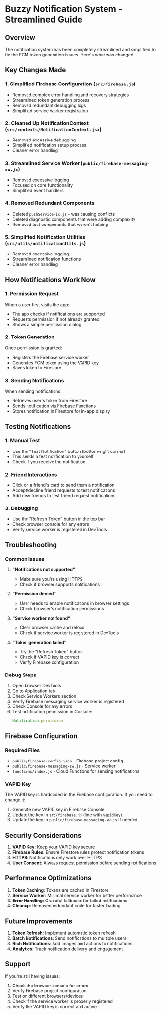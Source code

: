 # Buzzy Notification System - Streamlined Guide

## Overview

The notification system has been completely streamlined and simplified to fix the FCM token generation issues. Here's what was changed:

## Key Changes Made

### 1. Simplified Firebase Configuration (`src/firebase.js`)
- Removed complex error handling and recovery strategies
- Streamlined token generation process
- Removed redundant debugging logs
- Simplified service worker registration

### 2. Cleaned Up NotificationContext (`src/contexts/NotificationContext.jsx`)
- Removed excessive debugging
- Simplified notification setup process
- Cleaner error handling

### 3. Streamlined Service Worker (`public/firebase-messaging-sw.js`)
- Removed excessive logging
- Focused on core functionality
- Simplified event handlers

### 4. Removed Redundant Components
- Deleted `pushServiceFix.js` - was causing conflicts
- Deleted diagnostic components that were adding complexity
- Removed test components that weren't helping

### 5. Simplified Notification Utilities (`src/utils/notificationUtils.js`)
- Removed excessive logging
- Streamlined notification functions
- Cleaner error handling

## How Notifications Work Now

### 1. Permission Request
When a user first visits the app:
- The app checks if notifications are supported
- Requests permission if not already granted
- Shows a simple permission dialog

### 2. Token Generation
Once permission is granted:
- Registers the Firebase service worker
- Generates FCM token using the VAPID key
- Saves token to Firestore

### 3. Sending Notifications
When sending notifications:
- Retrieves user's token from Firestore
- Sends notification via Firebase Functions
- Stores notification in Firestore for in-app display

## Testing Notifications

### 1. Manual Test
- Use the "Test Notification" button (bottom-right corner)
- This sends a test notification to yourself
- Check if you receive the notification

### 2. Friend Interactions
- Click on a friend's card to send them a notification
- Accept/decline friend requests to test notifications
- Add new friends to test friend request notifications

### 3. Debugging
- Use the "Refresh Token" button in the top bar
- Check browser console for any errors
- Verify service worker is registered in DevTools

## Troubleshooting

### Common Issues

1. **"Notifications not supported"**
   - Make sure you're using HTTPS
   - Check if browser supports notifications

2. **"Permission denied"**
   - User needs to enable notifications in browser settings
   - Check browser's notification permissions

3. **"Service worker not found"**
   - Clear browser cache and reload
   - Check if service worker is registered in DevTools

4. **"Token generation failed"**
   - Try the "Refresh Token" button
   - Check if VAPID key is correct
   - Verify Firebase configuration

### Debug Steps

1. Open browser DevTools
2. Go to Application tab
3. Check Service Workers section
4. Verify Firebase messaging service worker is registered
5. Check Console for any errors
6. Test notification permission in Console:
   ```javascript
   Notification.permission
   ```

## Firebase Configuration

### Required Files
- `public/firebase-config.json` - Firebase project config
- `public/firebase-messaging-sw.js` - Service worker
- `functions/index.js` - Cloud Functions for sending notifications

### VAPID Key
The VAPID key is hardcoded in the Firebase configuration. If you need to change it:
1. Generate new VAPID key in Firebase Console
2. Update the key in `src/firebase.js` (line with `vapidKey`)
3. Update the key in `public/firebase-messaging-sw.js` if needed

## Security Considerations

1. **VAPID Key**: Keep your VAPID key secure
2. **Firebase Rules**: Ensure Firestore rules protect notification tokens
3. **HTTPS**: Notifications only work over HTTPS
4. **User Consent**: Always request permission before sending notifications

## Performance Optimizations

1. **Token Caching**: Tokens are cached in Firestore
2. **Service Worker**: Minimal service worker for better performance
3. **Error Handling**: Graceful fallbacks for failed notifications
4. **Cleanup**: Removed redundant code for faster loading

## Future Improvements

1. **Token Refresh**: Implement automatic token refresh
2. **Batch Notifications**: Send notifications to multiple users
3. **Rich Notifications**: Add images and actions to notifications
4. **Analytics**: Track notification delivery and engagement

## Support

If you're still having issues:
1. Check the browser console for errors
2. Verify Firebase project configuration
3. Test on different browsers/devices
4. Check if the service worker is properly registered
5. Verify the VAPID key is correct and active 